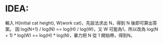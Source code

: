 # IDEA:
輸入 H(initial cat height), W(work cat)，先設法求出 N，得到 N 後即可算出答案。
因 log(N+1) / log(N) == log(H) / log(W)，又 W 可能為1，所以改為 log(N + 1) * log(W) == log(H) * log(N)，暴力把 N 從 1 開始帶，得到N。
